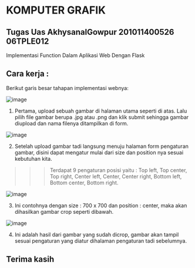 # KOMPUTER GRAFIK

## Tugas Uas AkhysanalGowpur 201011400526 06TPLE012

Implementasi Function Dalam Aplikasi Web Dengan Flask

## Cara kerja :
Berikut garis besar tahapan implementasi webnya:


![image](https://github.com/Gowpur-GitHub/Simple-Crop-Image-Website-With-Flask/assets/133848555/3dbc1449-120a-40fc-bfff-0080954e0f14)

1. Pertama, upload sebuah gambar di halaman utama seperti di atas. Lalu pilih file gambar berupa .jpg atau .png dan klik submit sehingga gambar diupload dan nama filenya ditampilkan di form.


![image](https://github.com/Gowpur-GitHub/Simple-Crop-Image-Website-With-Flask/assets/133848555/b6275b49-423c-4403-a689-1a93ec42b7a0)

2. Setelah upload gambar tadi langsung menuju halaman form pengaturan gambar, disini dapat mengatur mulai dari size dan position nya sesuai kebutuhan kita.

>>>Terdapat 9 pengaturan posisi yaitu : Top left, Top center, Top right, Center left, Center, Center right, Bottom left, Bottom center, Bottom right.


![image](https://github.com/Gowpur-GitHub/Simple-Crop-Image-Website-With-Flask/assets/133848555/10dea78e-b3d0-4af3-8c14-ce985eee7073)

3. Ini contohnya dengan size : 700 x 700 dan position : center, maka akan dihasilkan gambar crop seperti dibawah.


![image](https://github.com/Gowpur-GitHub/Simple-Crop-Image-Website-With-Flask/assets/133848555/35b17e75-64aa-4bb3-b5ed-c0cf6803ff39)

4. Ini adalah hasil dari gambar yang sudah dicrop, gambar akan tampil sesuai pengaturan yang diatur dihalaman pengaturan tadi sebelumnya.


## Terima kasih
